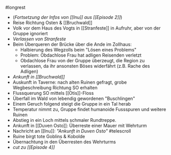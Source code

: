 #longrest
- (*Fortsetzung der Infos von [[Inu]] aus [[Episode 2]]*)
- Reise Richtung Osten & [[Bruchwald]]
- Volk vor dem Haus des Vogts in [[Stranfeste]] in Aufruhr, aber von der Gruppe ignoriert
- *Verlassen von Stranfeste*
- Beim Überqueren der Brücke über die Ande im Zollhaus:
	- Halbierung des Wegzolls beim "Lösen eines Problems"
	- Problem: Obdachlose Frau hat adligen Reisenden verletzt
	- Obdachlose Frau von der Gruppe überzeugt, die Region zu verlassen, da ihr ansonsten Böses widerfährt (z.B. Rache des Adligen) 
- *Ankunft in [[Bruchwald]]*
- Auskunft in Taverne: nach alten Ruinen gefragt, grobe Wegbeschreibung Richtung SO erhalten
- Flussquerung SO mittels [[Otis]]-Floss
- Überfall im Wald von lebendig gewordenen "Buschlingen"
- Einem Geruch folgend steigt die Gruppe in ein Tal herab
- Temperatur nimmt zu, Gruppe findet humanoide Fussspuren und weitere Ruinen
- Abstieg in ein Loch mittels schmaler Rundtreppe.
- Ankunft in [[Duven Osto]]: Überreste einer Mauer mit Wehrturm
- Nachricht an [[Inu]]: *"Ankunft in Duven Osto"* #telescroll
- Ruine birgt tote Goblins & Kobolde
- Übernachtung in den Überresten des Wehrturms
- *cut zu [[Episode 4]]*